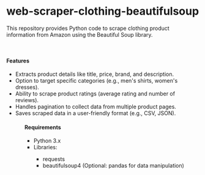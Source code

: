 # web-scraper-clothing-beautifulsoup
This repository provides Python code to scrape clothing product information from Amazon using the Beautiful Soup library.

<br>

<h4>Features</h4>

<ul>
    <li>Extracts product details like title, price, brand, and description.</li>
    <li>Option to target specific categories (e.g., men's shirts, women's dresses).</li>
    <li>Ability to scrape product ratings (average rating and number of reviews).</li>
    <li>Handles pagination to collect data from multiple product pages.</li>
    <li>Saves scraped data in a user-friendly format (e.g., CSV, JSON).</li>
<ul>

<h4>Requirements</h4>

<ul>
    <li>Python 3.x</li>
    <li>Libraries:</li>
        <ul>
            <li>requests</li>
            <li>beautifulsoup4 (Optional: pandas for data manipulation)</li>
        </ul>
</ul>